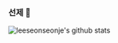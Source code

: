 ### 선제 👋

<!--
**leeseonseonje/leeseonseonje** is a ✨ _special_ ✨ repository because its `README.md` (this file) appears on your GitHub profile.

Here are some ideas to get you started:

- 🔭 I’m currently working on ...
- 🌱 I’m currently learning ...
- 👯 I’m looking to collaborate on ...
- 🤔 I’m looking for help with ...
- 💬 Ask me about ...
- 📫 How to reach me: ...
- 😄 Pronouns: ...
- ⚡ Fun fact: ...
-->

![leeseonseonje's github stats](https://github-readme-stats.vercel.app/api?username=leeseonseonje&show_icons=true?theme=merko)
